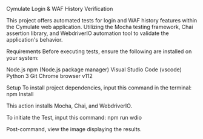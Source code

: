 Cymulate Login & WAF History Verification

This project offers automated tests for login and WAF history features within the Cymulate web application. Utilizing the Mocha testing framework, Chai assertion library, and WebdriverIO automation tool to validate the application's behavior.

Requirements Before executing tests, ensure the following are installed on your system:

Node.js npm (Node.js package manager) Visual Studio Code (vscode) Python 3 Git Chrome browser v112

Setup To install project dependencies, input this command in the terminal: npm Install

This action installs Mocha, Chai, and WebdriverIO.

To initiate the Test, input this command: npm run wdio

Post-command, view the image displaying the results.
